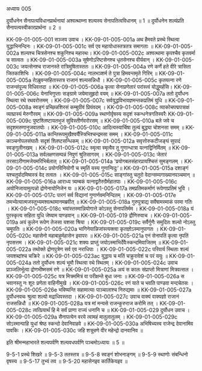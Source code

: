 अध्यायः 005

दुर्योधनेन सैनापत्यविधानप्रार्थनायां अश्वत्थाम्ना शल्यस्य सेनापतित्वविधानम् ॥  1 ॥ दुर्योधनेन शल्यंप्रति सैनापत्यस्वीकारप्रार्थना ॥  2 ॥

KK-09-01-005-001	सञ्जय उवाच ।
KK-09-01-005-001a	अथ हैमवते प्रस्थे स्थित्वा युद्धाभिनन्दिनः ।
KK-09-01-005-001c	सर्व एव महायोधास्तत्रतत्र समागताः ॥
KK-09-01-005-002a	शल्यश्च चित्रसेनश्च शकुनिश्च महारथः।
KK-09-01-005-002c	अश्वत्थामा कृपश्चैव कृतवर्मा च सात्वतः ॥
KK-09-01-005-003a	सुषेणोऽरिष्टसेनश्च धृतसेनश्च वीर्यवान् ।
KK-09-01-005-003c	जयत्सेनश्च राजानस्ते रात्रिमुषितास्ततः ॥
KK-09-01-005-004a	रणे कर्णे हते वीरे त्रासिता जितकाशिभिः ।
KK-09-01-005-004c	नालभञ्शर्म ते पुत्रा हिमवन्तमृते गिरिम् ॥
KK-09-01-005-005a	तेऽब्रुवन्सहितास्तत्र राजानं शल्यसन्निधौ ।
KK-09-01-005-005c	कृतयत्ना रणे राजन्संपूज्य विधिवत्तदा ॥
KK-09-01-005-006a	कृत्वा सेनाप्रणेतारं परांस्त्वं योद्धुमर्हसि।
KK-09-01-005-006c	येनाभिगुप्ताः सङ्ग्रामे जयेमासुहृदो वयम् ॥
KK-09-01-005-007a	ततो दुर्योधनः स्थित्वा रथे रथवरोत्तमम् ।
KK-09-01-005-007c	सर्वयुद्धविभावज्ञमन्तकप्रतिमं युधि ॥
KK-09-01-005-008a	स्वङ्गं प्रच्छिन्नशिरसं कम्बुग्रीवं प्रियंवदम् ।
KK-09-01-005-008c	व्याकोचपद्मपत्राक्षं व्याघ्रास्यं मेरुगौरवम् ॥
KK-09-01-005-009a	स्थाणोर्वृषस्य सदृशं स्कन्धनेत्रगतिस्वरैः 
KK-09-01-005-009c	पुष्टश्लिष्टायतभुजं सुविस्तीर्णवरोरसम् ॥
KK-09-01-005-010a	बले जवे च सदृशमरुणानुजवातयोः ।
KK-09-01-005-010c	आदित्यस्यार्चिषा तुल्यं बुद्ध्या चोशनसा समम् ॥
KK-09-01-005-011a	कान्तिरूपमुखैश्वर्यैस्त्रिभिश्चन्द्रमसा समम् ।
KK-09-01-005-011c	काञ्चनोपलसंघातैः सदृशं श्लिष्टसन्धिकम् ॥
KK-09-01-005-012a	सवृत्तोरुकटीजङ्घं सुपादं स्वङ्गुलीनखम् ।
KK-09-01-005-012c	स्मृत्वा स्मृत्वैव तु गुणान्धात्रा यत्नाद्विनिर्मितम् ॥
KK-09-01-005-013a	सर्वलक्षणसम्पन्नं निपुणं श्रुतिसागरम् ।
KK-09-01-005-013c	जेतारं तरसाऽरीणामजेयमरिभिर्बलात् ॥
KK-09-01-005-014a	'प्रयोगबलसंहारप्रायश्चित्तं सुमङ्गलम् ।
KK-09-01-005-014c	प्रयोगविनियोगौ च स्मृतिं यस्य गुणान्विदुः'॥
KK-09-01-005-015a	दशाङ्गं यश्चतुर्पादमिष्वस्त्रं वेद तत्वतः ।
KK-09-01-005-015c	साङ्गांस्तु चतुरो वेदान्सम्यगाख्यानपञ्चमान् ॥
KK-09-01-005-016a	आराध्य त्र्यम्बकं यत्नाद्व्रतैरुग्रैर्महातपाः ।
KK-09-01-005-016c	अयोनिजायामुत्पन्नो द्रोणेनायोनिजेन यः ॥
KK-09-01-005-017a	तमप्रतिमकर्माणं रूपेणाप्रतिमं भुवि ।
KK-09-01-005-017c	पारगं सर्व विद्यानां गुणार्णवमनिन्दितम् ।
KK-09-01-005-017e	तमभ्येत्यात्मजस्तुभ्यमश्वत्थामानमब्रवीत् ॥
KK-09-01-005-018a	गुरुपुत्राद्य सर्वेषामस्माकं परमा गतिः ।
KK-09-01-005-018c	भवांस्तस्मान्नियोगात्ते कोऽस्तु सेनापतिर्मम ।
KK-09-01-005-018a	यं पुरस्कृत्य सहिता युधि जेष्याम पाण्डवान् ॥
KK-09-01-005-019	द्रौणिरुवाच ।
KK-09-01-005-019a	अयं कुलेन रूपेण तेजसा यशसा श्रिया ।
KK-09-01-005-019c	सर्वैर्गुणैः समुदितः शल्यो नोऽस्तु चमूपतिः ॥
KK-09-01-005-020a	भागिनेयान्निजांस्त्यक्त्वा कृतज्ञोऽस्मानुपागतः ।
KK-09-01-005-020c	महासेनो महाबाहुर्महासेन इवापरः ॥
KK-09-01-005-021a	एनं सेनापतिं कृत्वा नृपतिं नृपसत्तम ।
KK-09-01-005-021c	शक्यः प्राप्तुं जयोऽस्माभिर्देवैःस्कन्दमिवाजितम् ॥
KK-09-01-005-022a	तथोक्ते द्रोणपुत्रेण सर्व एव नराधिपाः ।
KK-09-01-005-022c	परिवार्य स्थिताः शल्यं जयशब्दांश्च चक्रिरे ॥
KK-09-01-005-023ac	युद्धाय च मतिं चक्रुरावेशं च परं ययुः ॥
KK-09-01-005-024a	ततो दुर्योधनः शल्यं भूमौ स्थित्वा रथे स्थितम् ।
KK-09-01-005-024c	उवाच प्राञ्जलिर्भूत्वा द्रोणभीष्मसमं रणे ॥
KK-09-01-005-025a	अयं स कालः संप्राप्तो मित्राणां मित्रवत्सल ।
KK-09-01-005-025c	यत्र मित्रममित्रं वा परीक्षन्ते बुधा जनाः ॥
KK-09-01-005-026a	स भवानस्तु नः शूरः प्रणेता वाहिनीमुखे ।
KK-09-01-005-026c	रणं याते च भवति पाण्डवा मन्दचेतसः ।
KK-09-01-005-026e	भविष्यन्ति सहामात्याः पाञ्चालाश्च निरुद्यमाः ॥
KK-09-01-005-027a	दुर्योधनवचः श्रुत्वा शल्यो मद्राधिपस्तदा ।
KK-09-01-005-027c	उवाच वाक्यं वाक्यज्ञो राजानं राजसन्निधौ ॥
KK-09-01-005-028a	यत्र मां मन्यसे राजन्कुरुराज करोमि तत् ।
KK-09-01-005-028c	त्वत्प्रियार्थं हि मे सर्वं प्राणा राज्यं धनानि च ॥
KK-09-01-005-029	दुर्योधन उवाच ।
KK-09-01-005-029a	सैनापत्येन वरये त्वामहं मातुलातुलम् ।
KK-09-01-005-029c	सोऽस्मान्पाहि युधां श्रेष्ठ स्कन्दो देवानिवाहवे ॥
KK-09-01-005-030a	अभिषिच्यस्व राजेन्द्र देवानामिव पावकिः ।
KK-09-01-005-030c	जहि शत्रून्रणे वीर महेन्द्रो दानवानिव ॥

इति श्रीमन्महाभारते शल्यपर्वणि शल्यवधपर्वणि पञ्चमोऽध्यायः ॥ 5 ॥

9-5-1 प्रस्थे शिखरे ॥ 9-5-3 ततस्तत्र ॥ 9-5-8 स्वङ्गं शोभनाङ्गम् ॥ 9-5-9 स्थाणोः संबन्धिनो वृषस्य ॥ 9-5-17 तुभ्यं तव ॥ 9-5-20 महासेनइव कार्तिकेयइव  ॥
